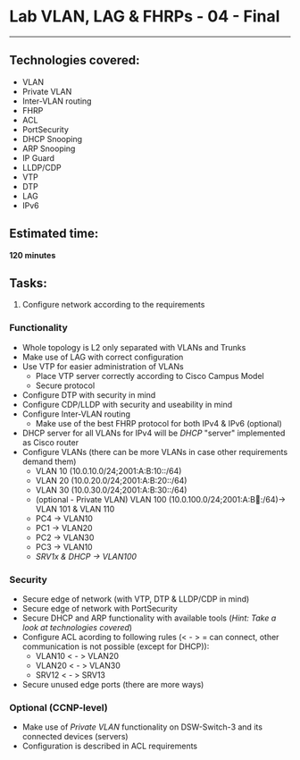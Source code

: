 # Lab VLAN, LAG & FHRPs - 04 - Final
---

## Technologies covered:
- VLAN
- Private VLAN
- Inter-VLAN routing
- FHRP
- ACL
- PortSecurity
- DHCP Snooping
- ARP Snooping
- IP Guard
- LLDP/CDP
- VTP
- DTP
- LAG
- IPv6

## Estimated time:
**120 minutes**

## Tasks:
1. Configure network according to the requirements

### Functionality
- Whole topology is L2 only separated with VLANs and Trunks
- Make use of LAG with correct configuration
- Use VTP for easier administration of VLANs
	- Place VTP server correctly according to Cisco Campus Model
	- Secure protocol
- Configure DTP with security in mind
- Configure CDP/LLDP with security and useability in mind
- Configure Inter-VLAN routing
	- Make use of the best FHRP protocol for both IPv4 & IPv6 (optional)
- DHCP server for all VLANs for IPv4 will be *DHCP* "server" implemented as Cisco router
- Configure VLANs (there can be more VLANs in case other requirements demand them)
	- VLAN 10 (10.0.10.0/24;2001:A:B:10::/64)
	- VLAN 20 (10.0.20.0/24;2001:A:B:20::/64)
	- VLAN 30 (10.0.30.0/24;2001:A:B:30::/64)
	- (optional - Private VLAN) VLAN 100 (10.0.100.0/24;2001:A:B:100::/64)-> VLAN 101 & VLAN 110
	- PC4 -> VLAN10
	- PC1 -> VLAN20
	- PC2 -> VLAN30
	- PC3 -> VLAN10
	- *SRV1x & DHCP -> VLAN100*

### Security
- Secure edge of network (with VTP, DTP & LLDP/CDP in mind)
- Secure edge of network with PortSecurity
- Secure DHCP and ARP functionality with available tools (*Hint: Take a look at technologies covered*)
- Configure ACL acording to following rules (< - > = can connect, other communication is not possible (except for DHCP)):
	- VLAN10 < - > VLAN20
	- VLAN20 < - > VLAN30
	- SRV12 < - > SRV13
- Secure unused edge ports (there are more ways)

### Optional (CCNP-level)
- Make use of *Private VLAN* functionality on DSW-Switch-3 and its connected devices (servers)
- Configuration is described in ACL requirements